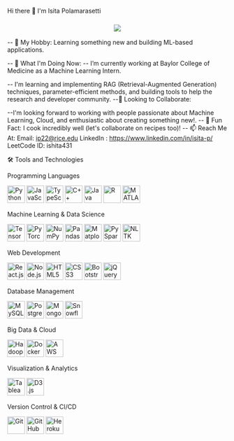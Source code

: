 Hi there 👋
I'm Isita Polamarasetti

<h3 align="center"> <a href="https://github.com/DenverCoder1/readme-typing-svg"> <img src="https://readme-typing-svg.herokuapp.com/?lines=3%2B%20years%20of%20Python%20experience;Data%20Science%20Enthusiast;Software%20Developer;Passionate%20Collaborator&font=Roboto%20Code&center=true&width=440&height=45&color=00FFFF&vCenter=true&size=22"> </a> </h3>
-- 🌟 My Hobby: Learning something new and building ML-based applications.

-- 🔭 What I'm Doing Now:
-- I’m currently working at Baylor College of Medicine as a Machine Learning Intern.

-- I'm learning and implementing RAG (Retrieval-Augmented Generation) techniques, parameter-efficient methods, and building tools to help the research and developer community.
--🤝 Looking to Collaborate:

--I'm looking forward to working with people passionate about Machine Learning, Cloud, and enthusiastic about creating something new!.
-- 🍳 Fun Fact: I cook incredibly well (let's collaborate on recipes too)!
-- 📫 Reach Me At:
Email: ip22@rice.edu
LinkedIn : https://www.linkedin.com/in/isita-p/
LeetCode ID: ishita431

🛠 Tools and Technologies

Programming Languages
<p align="left"> <img src="https://cdn.jsdelivr.net/gh/devicons/devicon/icons/python/python-original.svg" alt="Python" width="40" height="40"/> <img src="https://cdn.jsdelivr.net/gh/devicons/devicon/icons/javascript/javascript-original.svg" alt="JavaScript" width="40" height="40"/> <img src="https://cdn.jsdelivr.net/gh/devicons/devicon/icons/typescript/typescript-original.svg" alt="TypeScript" width="40" height="40"/> <img src="https://cdn.jsdelivr.net/gh/devicons/devicon/icons/cplusplus/cplusplus-original.svg" alt="C++" width="40" height="40"/> <img src="https://cdn.jsdelivr.net/gh/devicons/devicon/icons/java/java-original.svg" alt="Java" width="40" height="40"/> <img src="https://cdn.jsdelivr.net/gh/devicons/devicon/icons/r/r-original.svg" alt="R" width="40" height="40"/> <img src="https://cdn.jsdelivr.net/gh/devicons/devicon/icons/matlab/matlab-original.svg" alt="MATLAB" width="40" height="40"/> </p>

Machine Learning & Data Science
<p align="left"> <img src="https://cdn.jsdelivr.net/gh/devicons/devicon/icons/tensorflow/tensorflow-original.svg" alt="TensorFlow" width="40" height="40"/> <img src="https://cdn.jsdelivr.net/gh/devicons/devicon/icons/pytorch/pytorch-original.svg" alt="PyTorch" width="40" height="40"/> <img src="https://cdn.jsdelivr.net/gh/devicons/devicon/icons/numpy/numpy-original.svg" alt="NumPy" width="40" height="40"/> <img src="https://cdn.jsdelivr.net/gh/devicons/devicon/icons/pandas/pandas-original.svg" alt="Pandas" width="40" height="40"/> <img src="https://cdn.jsdelivr.net/gh/devicons/devicon/icons/matplotlib/matplotlib-original.svg" alt="Matplotlib" width="40" height="40"/> <img src="https://cdn.jsdelivr.net/gh/devicons/devicon/icons/spark/spark-original.svg" alt="PySpark" width="40" height="40"/> <img src="https://cdn.jsdelivr.net/gh/devicons/devicon/icons/nltk/nltk-original.svg" alt="NLTK" width="40" height="40"/> </p>

Web Development
<p align="left"> <img src="https://cdn.jsdelivr.net/gh/devicons/devicon/icons/react/react-original-wordmark.svg" alt="React.js" width="40" height="40"/> <img src="https://cdn.jsdelivr.net/gh/devicons/devicon/icons/nodejs/nodejs-original-wordmark.svg" alt="Node.js" width="40" height="40"/> <img src="https://cdn.jsdelivr.net/gh/devicons/devicon/icons/html5/html5-original-wordmark.svg" alt="HTML5" width="40" height="40"/> <img src="https://cdn.jsdelivr.net/gh/devicons/devicon/icons/css3/css3-original-wordmark.svg" alt="CSS3" width="40" height="40"/> <img src="https://cdn.jsdelivr.net/gh/devicons/devicon/icons/bootstrap/bootstrap-original.svg" alt="Bootstrap" width="40" height="40"/> <img src="https://cdn.jsdelivr.net/gh/devicons/devicon/icons/jquery/jquery-original-wordmark.svg" alt="jQuery" width="40" height="40"/> </p>

Database Management
<p align="left"> <img src="https://cdn.jsdelivr.net/gh/devicons/devicon/icons/mysql/mysql-original-wordmark.svg" alt="MySQL" width="40" height="40"/> <img src="https://cdn.jsdelivr.net/gh/devicons/devicon/icons/postgresql/postgresql-original-wordmark.svg" alt="PostgreSQL" width="40" height="40"/> <img src="https://cdn.jsdelivr.net/gh/devicons/devicon/icons/mongodb/mongodb-original-wordmark.svg" alt="MongoDB" width="40" height="40"/> <img src="https://cdn.jsdelivr.net/gh/devicons/devicon/icons/snowflake/snowflake-original.svg" alt="Snowflake" width="40" height="40"/> </p>

Big Data & Cloud
<p align="left"> <img src="https://cdn.jsdelivr.net/gh/devicons/devicon/icons/hadoop/hadoop-original.svg" alt="Hadoop" width="40" height="40"/> <img src="https://cdn.jsdelivr.net/gh/devicons/devicon/icons/docker/docker-original-wordmark.svg" alt="Docker" width="40" height="40"/> <img src="https://cdn.jsdelivr.net/gh/devicons/devicon/icons/amazonwebservices/amazonwebservices-original-wordmark.svg" alt="AWS" width="40" height="40"/> </p>

Visualization & Analytics
<p align="left"> <img src="https://cdn.jsdelivr.net/gh/devicons/devicon/icons/tableau/tableau-original.svg" alt="Tableau" width="40" height="40"/> <img src="https://cdn.jsdelivr.net/gh/devicons/devicon/icons/d3js/d3js-original.svg" alt="D3.js" width="40" height="40"/> </p>

Version Control & CI/CD
<p align="left"> <img src="https://cdn.jsdelivr.net/gh/devicons/devicon/icons/git/git-original.svg" alt="Git" width="40" height="40"/> <img src="https://cdn.jsdelivr.net/gh/devicons/devicon/icons/github/github-original-wordmark.svg" alt="GitHub" width="40" height="40"/> <img src="https://cdn.jsdelivr.net/gh/devicons/devicon/icons/heroku/heroku-original.svg" alt="Heroku" width="40" height="40"/> </p>
